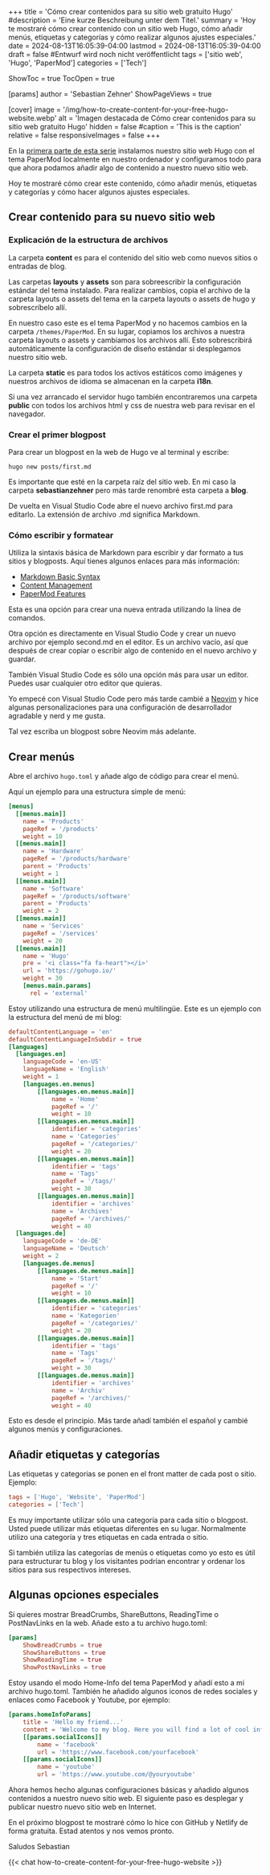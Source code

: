 +++
title = 'Cómo crear contenidos para su sitio web gratuito Hugo'
#description = 'Eine kurze Beschreibung unter dem Titel.'
summary = 'Hoy te mostraré cómo crear contenido con un sitio web Hugo, cómo añadir menús, etiquetas y categorías y cómo realizar algunos ajustes especiales.'
date = 2024-08-13T16:05:39-04:00
lastmod = 2024-08-13T16:05:39-04:00
draft = false #Entwurf wird noch nicht veröffentlicht
tags = ['sitio web', 'Hugo', 'PaperMod']
categories = ['Tech']

ShowToc = true
TocOpen = true

[params]
    author = 'Sebastian Zehner'
    ShowPageViews = true

[cover]
    image = '/img/how-to-create-content-for-your-free-hugo-website.webp'
    alt = 'Imagen destacada de Cómo crear contenidos para su sitio web gratuito Hugo'
    hidden = false
    #caption = 'This is the caption'
    relative = false
    responsiveImages = false
+++

En la [primera parte de esta serie](/es/posts/how-to-build-a-minimalistic-and-self-hosted-website-for-free/) instalamos nuestro sitio web Hugo con el tema PaperMod localmente en nuestro ordenador y configuramos todo para que ahora podamos añadir algo de contenido a nuestro nuevo sitio web.

Hoy te mostraré cómo crear este contenido, cómo añadir menús, etiquetas y categorías y cómo hacer algunos ajustes especiales.

## Crear contenido para su nuevo sitio web

### Explicación de la estructura de archivos

La carpeta **content** es para el contenido del sitio web como nuevos sitios o entradas de blog.

Las carpetas **layouts** y **assets** son para sobreescribir la configuración estándar del tema instalado. Para realizar cambios, copia el archivo de la carpeta layouts o assets del tema en la carpeta layouts o assets de hugo y sobrescríbelo allí.

En nuestro caso este es el tema PaperMod y no hacemos cambios en la carpeta `/themes/PaperMod`. En su lugar, copiamos los archivos a nuestra carpeta layouts o assets y cambiamos los archivos allí. Esto sobrescribirá automáticamente la configuración de diseño estándar si desplegamos nuestro sitio web.

La carpeta **static** es para todos los activos estáticos como imágenes y nuestros archivos de idioma se almacenan en la carpeta **i18n**.

Si una vez arrancado el servidor hugo también encontraremos una carpeta **public** con todos los archivos html y css de nuestra web para revisar en el navegador.

### Crear el primer blogpost

Para crear un blogpost en la web de Hugo ve al terminal y escribe:

```CMD
hugo new posts/first.md
```

Es importante que esté en la carpeta raíz del sitio web. En mi caso la carpeta **sebastianzehner** pero más tarde renombré esta carpeta a **blog**.

De vuelta en Visual Studio Code abre el nuevo archivo first.md para editarlo. La extensión de archivo .md significa Markdown.

### Cómo escribir y formatear

Utiliza la sintaxis básica de Markdown para escribir y dar formato a tus sitios y blogposts. Aquí tienes algunos enlaces para más información:

- [Markdown Basic Syntax](https://www.markdownguide.org/basic-syntax/)
- [Content Management](https://gohugo.io/content-management/front-matter/)
- [PaperMod Features](https://github.com/adityatelange/hugo-PaperMod/wiki/Features)

Esta es una opción para crear una nueva entrada utilizando la línea de comandos.

Otra opción es directamente en Visual Studio Code y crear un nuevo archivo por ejemplo second.md en el editor. Es un archivo vacío, así que después de crear copiar o escribir algo de contenido en el nuevo archivo y guardar.

También Visual Studio Code es sólo una opción más para usar un editor. Puedes usar cualquier otro editor que quieras.

Yo empecé con Visual Studio Code pero más tarde cambié a [Neovim](https://neovim.io/) y hice algunas personalizaciones para una configuración de desarrollador agradable y nerd y me gusta.

Tal vez escriba un blogpost sobre Neovim más adelante.

## Crear menús

Abre el archivo `hugo.toml` y añade algo de código para crear el menú.

Aquí un ejemplo para una estructura simple de menú:

```TOML
[menus]
  [[menus.main]]
    name = 'Products'
    pageRef = '/products'
    weight = 10
  [[menus.main]]
    name = 'Hardware'
    pageRef = '/products/hardware'
    parent = 'Products'
    weight = 1
  [[menus.main]]
    name = 'Software'
    pageRef = '/products/software'
    parent = 'Products'
    weight = 2
  [[menus.main]]
    name = 'Services'
    pageRef = '/services'
    weight = 20
  [[menus.main]]
    name = 'Hugo'
    pre = '<i class="fa fa-heart"></i>'
    url = 'https://gohugo.io/'
    weight = 30
    [menus.main.params]
      rel = 'external'
```

Estoy utilizando una estructura de menú multilingüe. Este es un ejemplo con la estructura del menú de mi blog:

```TOML
defaultContentLanguage = 'en'
defaultContentLanguageInSubdir = true
[languages]
  [languages.en]
    languageCode = 'en-US'
    languageName = 'English'
    weight = 1
    [languages.en.menus]
        [[languages.en.menus.main]]
            name = 'Home'
            pageRef = '/'
            weight = 10
        [[languages.en.menus.main]]
            identifier = 'categories'
            name = 'Categories'
            pageRef = '/categories/'
            weight = 20
        [[languages.en.menus.main]]
            identifier = 'tags'
            name = 'Tags'
            pageRef = '/tags/'
            weight = 30
        [[languages.en.menus.main]]
            identifier = 'archives'
            name = 'Archives'
            pageRef = '/archives/'
            weight = 40
  [languages.de]
    languageCode = 'de-DE'
    languageName = 'Deutsch'
    weight = 2
    [languages.de.menus]
        [[languages.de.menus.main]]
            name = 'Start'
            pageRef = '/'
            weight = 10
        [[languages.de.menus.main]]
            identifier = 'categories'
            name = 'Kategorien'
            pageRef = '/categories/'
            weight = 20
        [[languages.de.menus.main]]
            identifier = 'tags'
            name = 'Tags'
            pageRef = '/tags/'
            weight = 30
        [[languages.de.menus.main]]
            identifier = 'archives'
            name = 'Archiv'
            pageRef = '/archives/'
            weight = 40
```

Esto es desde el principio. Más tarde añadí también el español y cambié algunos menús y configuraciones.

## Añadir etiquetas y categorías

Las etiquetas y categorias se ponen en el front matter de cada post o sitio. Ejemplo:

```TOML
tags = ['Hugo', 'Website', 'PaperMod']
categories = ['Tech']
```

Es muy importante utilizar sólo una categoría para cada sitio o blogpost. Usted puede utilizar más etiquetas diferentes en su lugar. Normalmente utilizo una categoría y tres etiquetas en cada entrada o sitio.

Si también utiliza las categorías de menús o etiquetas como yo esto es útil para estructurar tu blog y los visitantes podrían encontrar y ordenar los sitios para sus respectivos intereses.

## Algunas opciones especiales

Si quieres mostrar BreadCrumbs, ShareButtons, ReadingTime o PostNavLinks en la web. Añade esto a tu archivo hugo.toml:

```TOML
[params]
    ShowBreadCrumbs = true
    ShowShareButtons = true
    ShowReadingTime = true
    ShowPostNavLinks = true
```

Estoy usando el modo Home-Info del tema PaperMod y añadí esto a mi archivo hugo.toml. También he añadido algunos iconos de redes sociales y enlaces como Facebook y Youtube, por ejemplo:

```TOML
[params.homeInfoParams]
    title = 'Hello my friend...'
    content = 'Welcome to my blog. Here you will find a lot of cool information about a lot of cool stuff.'
    [[params.socialIcons]]
        name = 'facebook'
        url = 'https://www.facebook.com/yourfacebook'
    [[params.socialIcons]]
        name = 'youtube'
        url = 'https://www.youtube.com/@youryoutube'
```

Ahora hemos hecho algunas configuraciones básicas y añadido algunos contenidos a nuestro nuevo sitio web. El siguiente paso es desplegar y publicar nuestro nuevo sitio web en Internet.

En el próximo blogpost te mostraré cómo lo hice con GitHub y Netlify de forma gratuita. Estad atentos y nos vemos pronto.

Saludos Sebastian

{{< chat how-to-create-content-for-your-free-hugo-website >}}
